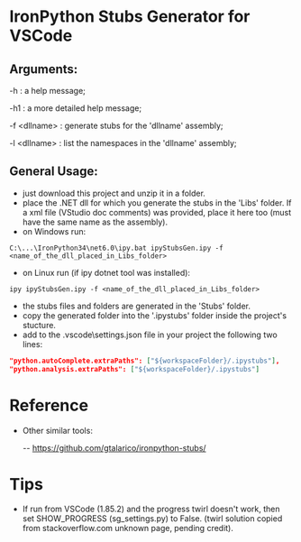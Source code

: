 # IronPython Stubs Generator for VSCode

Arguments:
--------------
-h          : a help message;

-h1          : a more detailed help message;

-f &lt;dllname&gt; : generate stubs for the 'dllname' assembly;

-l &lt;dllname&gt; : list the namespaces in the 'dllname' assembly;

General Usage:
--------------
- just download this project and unzip it in a folder.
- place the .NET dll for which you generate the stubs in the 'Libs' folder. 
  If a xml file (VStudio doc comments) was provided, place it here too 
  (must have the same name as the assembly).
- on Windows run:

```
C:\...\IronPython34\net6.0\ipy.bat ipyStubsGen.ipy -f <name_of_the_dll_placed_in_Libs_folder>
```

- on Linux run (if ipy dotnet tool was installed):

```
ipy ipyStubsGen.ipy -f <name_of_the_dll_placed_in_Libs_folder>
```

- the stubs files and folders are generated in the 'Stubs' folder.
- copy the generated folder into the '.ipystubs' folder inside the project's stucture.
- add to the .vscode\settings.json file in your project the following two lines:

```json
"python.autoComplete.extraPaths": ["${workspaceFolder}/.ipystubs"],
"python.analysis.extraPaths": ["${workspaceFolder}/.ipystubs"]
```

# Reference

- Other similar tools:

  -- https://github.com/gtalarico/ironpython-stubs/


# Tips

- If run from VSCode (1.85.2) and the progress twirl doesn't work, then set SHOW_PROGRESS (sg_settings.py) to False. (twirl solution copied from stackoverflow.com unknown page, pending credit).